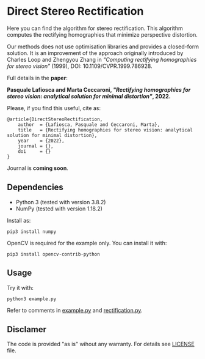 # Direct Stereo Rectification
Here you can find the algorithm for stereo rectification. This algorithm computes the rectifying homographies that minimize perspective distortion.

Our methods does not use optimisation libraries and provides a closed-form solution.
It is an improvement of the approach originally introduced by Charles Loop and Zhengyou Zhang in _“Computing rectifying homographies for stereo vision”_ (1999), DOI: 10.1109/CVPR.1999.786928.

Full details in the **paper**:

**Pasquale Lafiosca and Marta Ceccaroni, *"Rectifying homographies for stereo vision: analytical solution for minimal distortion"*, 2022.**

Please, if you find this useful, cite as:
```
@article{DirectStereoRectification,
    author  = {Lafiosca, Pasquale and Ceccaroni, Marta},
    title   = {Rectifying homographies for stereo vision: analytical solution for minimal distortion},
    year    = {2022},
    journal = {},
    doi     = {}
}
```
Journal is **coming soon**.

## Dependencies
- Python 3 (tested with version 3.8.2)
- NumPy (tested with version 1.18.2)

Install as:
```
pip3 install numpy
```

OpenCV is required for the example only. You can install it with:
```
pip3 install opencv-contrib-python
```

## Usage
Try it with:
```
python3 example.py
```
Refer to comments in [example.py](example.py) and [rectification.py](rectification.py).

## Disclamer
The code is provided "as is" wihout any warranty. For details see [LICENSE](LICENSE) file.
